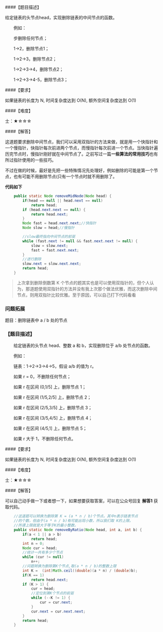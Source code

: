 ####【题目描述】

给定链表的头节点head，实现删除链表的中间节点的函数。

　　例如：

　　步删除任何节点；

　　1->2，删除节点1；

　　1->2->3，删除节点2；

　　1->2->3->4，删除节点2；

　　1->2->3->4-5，删除节点3；

####【要求】

如果链表的长度为 N, 时间复杂度达到 O(N), 额外空间复杂度达到 O(1)

####【难度】

士：★☆☆☆

####【解答】

这道题要求删除中间节点，我们可以采用双指针的方法来做，就是用一个快指针和一个慢指针，快指针每次前进两个节点，而慢指针每次前进一个节点。当快指针遍历完节点时，慢指针刚好就在中间节点了。之前写过一篇**一些算法的常用技巧**也有所过指针使用的一些技巧。

不过在做的时候，最好是先把一些特殊情况先处理好，例如删除的可能是第一个节点，也有可能不用删除节点(只有一个节点时就不用删除了。


**代码如下**

```java
    public static Node removeMidNode(Node head) {
        if(head == null || head.next == null)
            return head;
        if (head.next.next == null) {
            return head.next;
        }
        Node fast = head.next.next;//快指针
        Node slow = head;//慢指针

        //slow最终指向中间节点的前驱
        while (fast.next != null && fast.next.next != null) {
            slow = slow.next;
            fast = fast.next.next;
        }
        //进行删除
        slow.next = slow.next.next;
        return head;
    }
```
> 上次拿到删除倒数第 K 个节点的题其实也是可以使用双指针的，但个人认为，那道题使用双指针的方法并没有我上次那个做法优雅，而这次删除中间节点，则用双指针比较优雅。至于原因，可以自己打下代码看看


### 问题拓展

题目：删除链表中 a / b 处的节点

### 【题目描述】

　　给定链表的头节点 head、整数 a 和 b，实现删除位于 a/b 处节点的函数。

　　例如：

　　链表：1->2->3->4->5，假设 a/b 的值为 r。

　　如果 r = 0，不删除任何节点；

　　如果 r 在区间 (0,1/5] 上，删除节点 1；

　　如果 r 在区间 (1/5,2/5] 上，删除节点 2；

　　如果 r 在区间 (2/5,3/5] 上，删除节点 3；

　　如果 r 在区间 (3/5,4/5] 上，删除节点 4；

　　如果 r 在区间 (4/5,1] 上，删除节点 5；

　　如果 r 大于 1，不删除任何节点。

####【要求】

如果链表的长度为 N, 时间复杂度达到 O(N), 额外空间复杂度达到 O(1)

####【难度】

士：★☆☆☆

####【解答】

可以自己动手做一下或者想一下，如果想要获取答案，可以在公众号回复 **解答1** 获取代码。

```java
    //这道题可以转换为删除第 K = (a * n / b)个节点。其中n表示链表节点
    //的个数，但由于(a * n / b)有可能出现小数，所以我们取 K的上限。
    //所谓上限就是大于等于K的最小整数。
    public static Node removeByRatio(Node head, int a, int b) {
        if(a < 1 || a > b)
            return head;
        int n = 0;
        Node cur = head;
        //统计一共有多少个节点
        while (cur != null)
            n++;
        //问题转换为删除第K个节点,取(a * n / b)的整数上限
        int K =  (int)Math.ceil((double)(a * n) / (double)b);
        if(K == 1)
            return head.next;
        if (K > 1) {
            cur = head;
            //定位到第K个节点的前驱
            while (--K != 1) {
                cur = cur.next;
            }
            cur.next = cur.next.next;
        }
        return head;
    }

```

